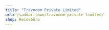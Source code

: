 ```yaml
---
title: "Travocom Private Limited"
url: /saddar-town/travocom-private-limited/
shop: Reisebüro
---
```


